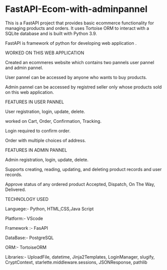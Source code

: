 # FastAPI-Ecom-with-adminpannel
This is a FastAPI project that provides basic ecommerce functionality for managing products and orders. It uses Tortoise ORM to interact with a SQLite database and is built with Python 3.9.

FastAPI is framework of python for developing web application .

WORKED ON THIS WEB APPLICATION

Created an ecommeres website which contains  two pannels user pannel and admin pannel.

User pannel can be accessed by anyone who wants to buy products.

Admin pannel can be accessed by registred seller only whose products sold on this web application.

FEATURES IN USER PANNEL

User registration, login, update, delete.

worked on Cart, Order, Confirmation, Tracking.

Login required to confirm order.

Order with multiple choices of address.


FEATURES IN ADMIN PANNEL

Admin registration, login, update, delete.

Supports creating, reading, updating, and deleting product records and user records.

Approve status of any ordered product Accepted, Dispatch, On The Way, Delivered.



TECHNOLOGY USED

Languege:- Python, HTML,CSS,Java Script

Platform:- VScode

Framework :- FasAPI

DataBase:- PostgreSQL

ORM:- TortoiseORM

Libraries:- UploadFile, datetime, Jinja2Templates, LoginManager, slugify, CryptContext, starlette.middleware.sessions, JSONResponse, pathlib



